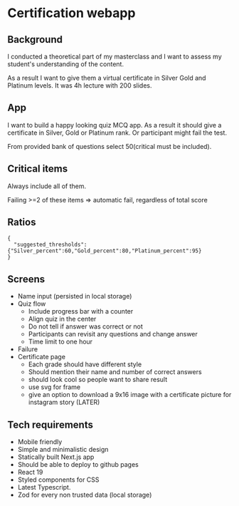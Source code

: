 # Certification webapp

## Background

I conducted a theoretical part of my masterclass and I want to assess my student's understanding of the content.

As a result I want to give them a virtual certificate in Silver Gold and Platinum levels. It was 4h lecture with 200 slides.

## App

I want to build a happy looking quiz MCQ app. As a result it should give a certificate in Silver, Gold or Platinum rank. Or participant might fail the test.

From provided bank of questions select 50(critical must be included).

## Critical items

Always include all of them.

Failing >=2 of these items => automatic fail, regardless of total score

## Ratios

```
{
  "suggested_thresholds":{"Silver_percent":60,"Gold_percent":80,"Platinum_percent":95}
}
```

## Screens

- Name input (persisted in local storage)
- Quiz flow
  - Include progress bar with a counter
  - Align quiz in the center
  - Do not tell if answer was correct or not
  - Participants can revisit any questions and change answer
  - Time limit to one hour
- Failure
- Certificate page
  - Each grade should have different style
  - Should mention their name and number of correct answers
  - should look cool so people want to share result
  - use svg for frame
  - give an option to download a 9x16 image with a certificate picture for instagram story (LATER)

## Tech requirements

- Mobile friendly
- Simple and minimalistic design
- Statically built Next.js app
- Should be able to deploy to github pages
- React 19
- Styled components for CSS
- Latest Typescript.
- Zod for every non trusted data (local storage)
